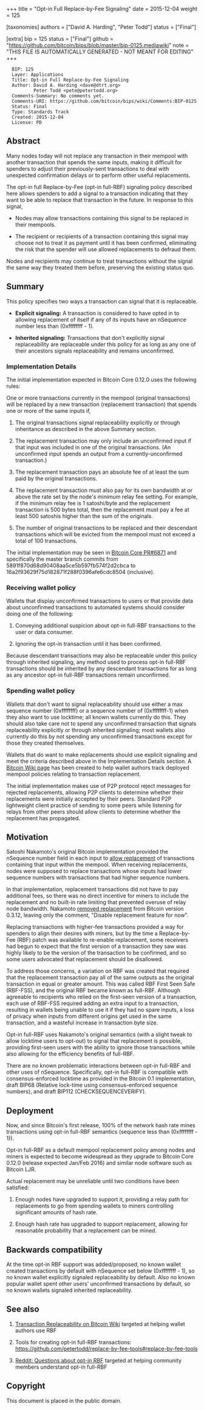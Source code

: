 
+++
title = "Opt-in Full Replace-by-Fee Signaling"
date = 2015-12-04
weight = 125

[taxonomies]
authors = ["David A. Harding", "Peter Todd"]
status = ["Final"]

[extra]
bip = 125
status = ["Final"]
github = "https://github.com/bitcoin/bips/blob/master/bip-0125.mediawiki"
note = "THIS FILE IS AUTOMATICALLY GENERATED - NOT MEANT FOR EDITING"
+++

```
  BIP: 125
  Layer: Applications
  Title: Opt-in Full Replace-by-Fee Signaling
  Author: David A. Harding <dave@dtrt.org>
          Peter Todd <pete@petertodd.org>
  Comments-Summary: No comments yet.
  Comments-URI: https://github.com/bitcoin/bips/wiki/Comments:BIP-0125
  Status: Final
  Type: Standards Track
  Created: 2015-12-04
  License: PD
```

<h2>Abstract</h2>


Many nodes today will not replace any transaction in their mempool with
another transaction that spends the same inputs, making it difficult for
spenders to adjust their previously-sent transactions to deal with
unexpected confirmation delays or to perform other useful replacements.

The opt-in full Replace-by-Fee (opt-in full-RBF) signaling policy
described here allows spenders to add a signal to a transaction indicating
that they want to be able to replace that transaction in the future.
In response to this signal,

*  Nodes may allow transactions containing this signal to be replaced in their mempools.


*  The recipient or recipients of a transaction containing this signal may choose not to treat it as payment until it has been confirmed, eliminating the risk that the spender will use allowed replacements to defraud them.


Nodes and recipients may continue to treat transactions without the
signal the same way they treated them before, preserving the existing
status quo.

<h2>Summary</h2>


This policy specifies two ways a transaction can signal that it is
replaceable.

*  **Explicit signaling:** A transaction is considered to have opted in to allowing replacement of itself if any of its inputs have an nSequence number less than (0xffffffff - 1).


*  **Inherited signaling:** Transactions that don't explicitly signal replaceability are replaceable under this policy for as long as any one of their ancestors signals replaceability and remains unconfirmed.


<h3>Implementation Details</h3>


The initial implementation expected in Bitcoin Core 0.12.0 uses the following rules:

One or more transactions currently in the mempool (original
transactions) will be replaced by a new transaction (replacement
transaction) that spends one or more of the same inputs if,

1.  The original transactions signal replaceability explicitly or through inheritance as described in the above Summary section.


1.  The replacement transaction may only include an unconfirmed input if that input was included in one of the original transactions.  (An unconfirmed input spends an output from a currently-unconfirmed transaction.)


1.  The replacement transaction pays an absolute fee of at least the sum paid by the original transactions.


1.  The replacement transaction must also pay for its own bandwidth at or above the rate set by the node's minimum relay fee setting.  For example, if the minimum relay fee is 1 satoshi/byte and the replacement transaction is 500 bytes total, then the replacement must pay a fee at least 500 satoshis higher than the sum of the originals.


1.  The number of original transactions to be replaced and their descendant transactions which will be evicted from the mempool must not exceed a total of 100 transactions.


The initial implementation may be seen in
<a href="https://github.com/bitcoin/bitcoin/pull/6871" target="_blank">Bitcoin Core PR#6871</a>
and specifically the master branch commits from
5891f870d68d90408aa5ce5b597fb574f2d2cbca to
16a2f93629f75d182871f288f0396afe6cdc8504 (inclusive).

<h3>Receiving wallet policy</h3>


Wallets that display unconfirmed transactions to users or that provide
data about unconfirmed transactions to automated systems should consider
doing one of the following:

1.  Conveying additional suspicion about opt-in full-RBF transactions to the user or data consumer.


1.  Ignoring the opt-in transaction until it has been confirmed.


Because descendant transactions may also be replaceable under this
policy through inherited signaling, any method used to process opt-in
full-RBF transactions should be inherited by any descendant transactions
for as long as any ancestor opt-in full-RBF transactions remain
unconfirmed.

<h3>Spending wallet policy</h3>


Wallets that don't want to signal replaceability should use either a max
sequence number (0xffffffff) or a sequence number of (0xffffffff-1) when
they also want to use locktime; all known wallets currently do this.
They should also take care not to spend any unconfirmed transaction that
signals replaceability explicitly or through inherited signaling; most wallets also
currently do this by not spending any unconfirmed transactions except
for those they created themselves.

Wallets that do want to make replacements should use explicit signaling
and meet the criteria described above in the Implementation Details
section. A
<a href="https://en.bitcoin.it/wiki/Transaction_replacement" target="_blank">Bitcoin Wiki page</a>
has been created to help wallet authors track deployed mempool policies
relating to transaction replacement.

The initial implementation makes use of P2P protocol reject messages for
rejected replacements, allowing P2P clients to determine whether their
replacements were initially accepted by their peers. Standard P2P
lightweight client practice of sending to some peers while listening for
relays from other peers should allow clients to determine whether the
replacement has propagated.

<h2>Motivation</h2>


Satoshi Nakamoto's original Bitcoin implementation provided the
nSequence number field in each input to
<a href="https://github.com/trottier/original-bitcoin/blob/master/src/main.cpp#L434" target="_blank">allow replacement</a>
of transactions containing that input within the
mempool. When receiving replacements, nodes were supposed to replace
transactions whose inputs had lower sequence numbers with transactions
that had higher sequence numbers.

In that implementation, replacement transactions did not have to pay
additional fees, so there was no direct incentive for miners to
include the replacement and no built-in rate limiting that prevented
overuse of relay node bandwidth. Nakamoto
<a href="https://github.com/bitcoin/bitcoin/commit/05454818dc7ed92f577a1a1ef6798049f17a52e7#diff-118fcbaaba162ba17933c7893247df3aR522" target="_blank">removed replacement</a>
from Bitcoin version 0.3.12, leaving only the
comment, "Disable replacement feature for now".

Replacing transactions with higher-fee transactions provided a way for
spenders to align their desires with miners, but by the time a
Replace-by-Fee (RBF) patch was available to re-enable replacement, some
receivers had begun to expect that the first version of a transaction
they saw was highly likely to be the version of the transaction to be
confirmed, and so some users advocated that replacement should be
disallowed.

To address those concerns, a variation on RBF was created that
required that the replacement transaction pay all of the same outputs as
the original transaction in equal or greater amount.  This was called
RBF First Seen Safe (RBF-FSS), and the original RBF became known as
full-RBF.  Although agreeable to recipients who relied on the
first-seen version of a transaction, each use of RBF-FSS required
adding an extra input to a transaction, resulting in wallets being
unable to use it if they had no spare inputs, a loss of privacy when
inputs from different origins get used in the same transaction, and a
wasteful increase in transaction byte size.

Opt-in full-RBF uses Nakamoto's original semantics (with a slight
tweak to allow locktime users to opt-out) to signal that replacement
is possible, providing first-seen users with the ability to ignore
those transactions while also allowing for the efficiency benefits
of full-RBF.

There are no known problematic interactions between opt-in full-RBF and
other uses of nSequence. Specifically, opt-in full-RBF is compatible
with consensus-enforced locktime as provided in the Bitcoin 0.1
implementation, draft BIP68 (Relative lock-time using consensus-enforced
sequence numbers), and draft BIP112 (CHECKSEQUENCEVERIFY).

<h2>Deployment</h2>


Now, and since Bitcoin's first release, 100% of the network hash rate
mines transactions using opt-in full-RBF semantics (sequence less than
(0xffffffff - 1)).

Opt-in full-RBF as a default mempool replacement policy among nodes
and miners is expected to become widespread as they upgrade to Bitcoin
Core 0.12.0 (release expected Jan/Feb 2016) and similar node software
such as Bitcoin LJR.

Actual replacement may be unreliable until two conditions have been satisfied:

1.  Enough nodes have upgraded to support it, providing a relay path for replacements to go from spending wallets to miners controlling significant amounts of hash rate.


1.  Enough hash rate has upgraded to support replacement, allowing for reasonable probability that a replacement can be mined.


<h2>Backwards compatibility</h2>


At the time opt-in RBF support was added/proposed, no known wallet created transactions by default with nSequence set below (0xffffffff - 1), so no known wallet explicitly signaled replaceability by default. Also no known popular wallet spent other users' unconfirmed transactions by default, so no known wallets signaled inherited replaceability.

<h2>See also</h2>


1.  <a href="https://en.bitcoin.it/wiki/Transaction_replacement" target="_blank">Transaction Replaceability on Bitcoin Wiki</a> targeted at helping wallet authors use RBF


1.  Tools for creating opt-in full-RBF transactions: https://github.com/petertodd/replace-by-fee-tools#replace-by-fee-tools


1.  <a href="https://www.reddit.com/r/Bitcoin/comments/3urm8o/optin_rbf_is_misunderstood_ask_questions_about_it/" target="_blank">Reddit: Questions about opt-in RBF</a> targeted at helping community members understand opt-in full-RBF


<h2>Copyright</h2>


This document is placed in the public domain.
